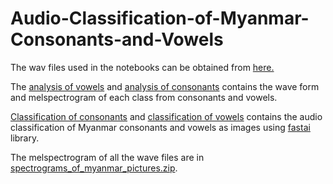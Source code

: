# Audio-Classification-of-Myanmar-Consonants-and-Vowels

The wav files used in the notebooks can be obtained from [here.](https://github.com/ye-kyaw-thu/Spectrograms-of-Myanmar-Speech "Spectrograms of Myanmar Speech")

The [analysis of vowels](vowel_wave_files_analysis.ipynb) and [analysis of consonants](consonant_wave_files_analysis.ipynb) contains the wave form and melspectrogram of each class from consonants and vowels.

[Classification of consonants](myanmar_consonants_classification.ipynb) and [classification of vowels](myanmar_vowels_classification.ipynb) contains the audio classification of Myanmar consonants and vowels as images using [fastai](https://github.com/fastai/fastai) library.

The melspectrogram of all the wave files are in [spectrograms_of_myanmar_pictures.zip](spectrograms_of_myanmar_pictures.zip).